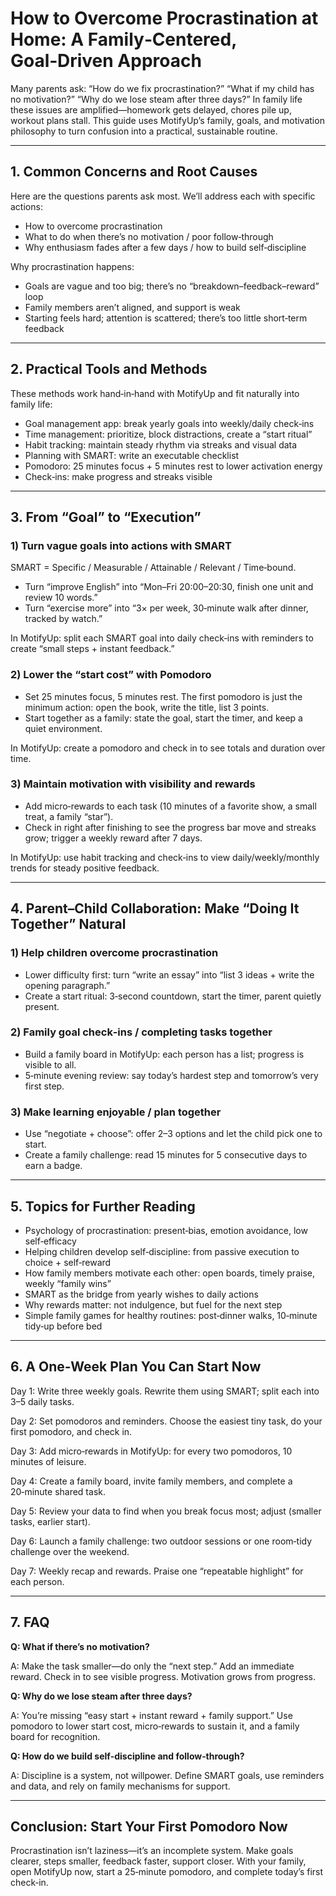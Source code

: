 # How to Overcome Procrastination at Home: A Family‑Centered, Goal‑Driven Approach

Many parents ask: “How do we fix procrastination?” “What if my child has no motivation?” “Why do we lose steam after three days?” In family life these issues are amplified—homework gets delayed, chores pile up, workout plans stall. This guide uses MotifyUp’s family, goals, and motivation philosophy to turn confusion into a practical, sustainable routine.

---

## 1. Common Concerns and Root Causes

Here are the questions parents ask most. We’ll address each with specific actions:

- How to overcome procrastination
- What to do when there’s no motivation / poor follow‑through
- Why enthusiasm fades after a few days / how to build self‑discipline

Why procrastination happens:
- Goals are vague and too big; there’s no “breakdown–feedback–reward” loop
- Family members aren’t aligned, and support is weak
- Starting feels hard; attention is scattered; there’s too little short‑term feedback

---

## 2. Practical Tools and Methods

These methods work hand‑in‑hand with MotifyUp and fit naturally into family life:

- Goal management app: break yearly goals into weekly/daily check‑ins
- Time management: prioritize, block distractions, create a “start ritual”
- Habit tracking: maintain steady rhythm via streaks and visual data
- Planning with SMART: write an executable checklist
- Pomodoro: 25 minutes focus + 5 minutes rest to lower activation energy
- Check‑ins: make progress and streaks visible

---

## 3. From “Goal” to “Execution”

### 1) Turn vague goals into actions with SMART

SMART = Specific / Measurable / Attainable / Relevant / Time‑bound.

- Turn “improve English” into “Mon–Fri 20:00–20:30, finish one unit and review 10 words.”
- Turn “exercise more” into “3× per week, 30‑minute walk after dinner, tracked by watch.”

In MotifyUp: split each SMART goal into daily check‑ins with reminders to create “small steps + instant feedback.”

### 2) Lower the “start cost” with Pomodoro

- Set 25 minutes focus, 5 minutes rest. The first pomodoro is just the minimum action: open the book, write the title, list 3 points.
- Start together as a family: state the goal, start the timer, and keep a quiet environment.

In MotifyUp: create a pomodoro and check in to see totals and duration over time.

### 3) Maintain motivation with visibility and rewards

- Add micro‑rewards to each task (10 minutes of a favorite show, a small treat, a family “star”).
- Check in right after finishing to see the progress bar move and streaks grow; trigger a weekly reward after 7 days.

In MotifyUp: use habit tracking and check‑ins to view daily/weekly/monthly trends for steady positive feedback.

---

## 4. Parent–Child Collaboration: Make “Doing It Together” Natural

### 1) Help children overcome procrastination
- Lower difficulty first: turn “write an essay” into “list 3 ideas + write the opening paragraph.”
- Create a start ritual: 3‑second countdown, start the timer, parent quietly present.

### 2) Family goal check‑ins / completing tasks together
- Build a family board in MotifyUp: each person has a list; progress is visible to all.
- 5‑minute evening review: say today’s hardest step and tomorrow’s very first step.

### 3) Make learning enjoyable / plan together
- Use “negotiate + choose”: offer 2–3 options and let the child pick one to start.
- Create a family challenge: read 15 minutes for 5 consecutive days to earn a badge.

---

## 5. Topics for Further Reading

- Psychology of procrastination: present‑bias, emotion avoidance, low self‑efficacy
- Helping children develop self‑discipline: from passive execution to choice + self‑reward
- How family members motivate each other: open boards, timely praise, weekly “family wins”
- SMART as the bridge from yearly wishes to daily actions
- Why rewards matter: not indulgence, but fuel for the next step
- Simple family games for healthy routines: post‑dinner walks, 10‑minute tidy‑up before bed

---

## 6. A One‑Week Plan You Can Start Now

Day 1: Write three weekly goals. Rewrite them using SMART; split each into 3–5 daily tasks.

Day 2: Set pomodoros and reminders. Choose the easiest tiny task, do your first pomodoro, and check in.

Day 3: Add micro‑rewards in MotifyUp: for every two pomodoros, 10 minutes of leisure.

Day 4: Create a family board, invite family members, and complete a 20‑minute shared task.

Day 5: Review your data to find when you break focus most; adjust (smaller tasks, earlier start).

Day 6: Launch a family challenge: two outdoor sessions or one room‑tidy challenge over the weekend.

Day 7: Weekly recap and rewards. Praise one “repeatable highlight” for each person.

---

## 7. FAQ

**Q: What if there’s no motivation?**

A: Make the task smaller—do only the “next step.” Add an immediate reward. Check in to see visible progress. Motivation grows from progress.

**Q: Why do we lose steam after three days?**

A: You’re missing “easy start + instant reward + family support.” Use pomodoro to lower start cost, micro‑rewards to sustain it, and a family board for recognition.

**Q: How do we build self‑discipline and follow‑through?**

A: Discipline is a system, not willpower. Define SMART goals, use reminders and data, and rely on family mechanisms for support.

---

## Conclusion: Start Your First Pomodoro Now

Procrastination isn’t laziness—it’s an incomplete system. Make goals clearer, steps smaller, feedback faster, support closer. With your family, open MotifyUp now, start a 25‑minute pomodoro, and complete today’s first check‑in.
